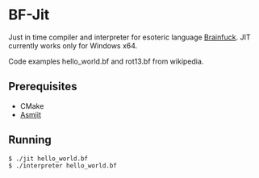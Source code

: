 # BF-Jit
Just in time compiler and interpreter for esoteric language [Brainfuck](https://en.wikipedia.org/wiki/Brainfuck). JIT currently works only for Windows x64.

Code examples hello_world.bf and rot13.bf from wikipedia.

## Prerequisites

* CMake
* [Asmjit](https://github.com/asmjit/asmjit)

## Running
```
$ ./jit hello_world.bf
$ ./interpreter hello_world.bf
```
